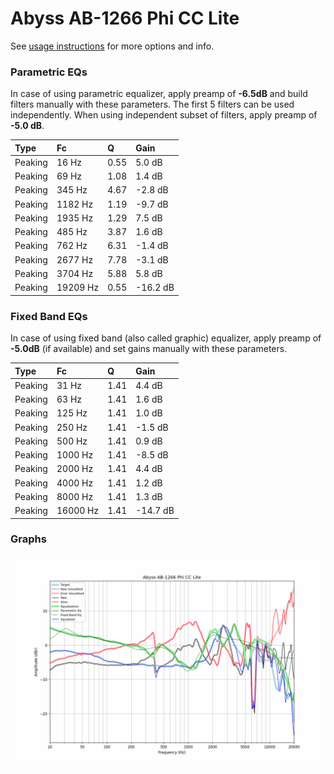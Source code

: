 # Abyss AB-1266 Phi CC Lite
See [usage instructions](https://github.com/jaakkopasanen/AutoEq#usage) for more options and info.

### Parametric EQs
In case of using parametric equalizer, apply preamp of **-6.5dB** and build filters manually
with these parameters. The first 5 filters can be used independently.
When using independent subset of filters, apply preamp of **-5.0 dB**.

| Type    | Fc       |    Q | Gain     |
|:--------|:---------|:-----|:---------|
| Peaking | 16 Hz    | 0.55 | 5.0 dB   |
| Peaking | 69 Hz    | 1.08 | 1.4 dB   |
| Peaking | 345 Hz   | 4.67 | -2.8 dB  |
| Peaking | 1182 Hz  | 1.19 | -9.7 dB  |
| Peaking | 1935 Hz  | 1.29 | 7.5 dB   |
| Peaking | 485 Hz   | 3.87 | 1.6 dB   |
| Peaking | 762 Hz   | 6.31 | -1.4 dB  |
| Peaking | 2677 Hz  | 7.78 | -3.1 dB  |
| Peaking | 3704 Hz  | 5.88 | 5.8 dB   |
| Peaking | 19209 Hz | 0.55 | -16.2 dB |

### Fixed Band EQs
In case of using fixed band (also called graphic) equalizer, apply preamp of **-5.0dB**
(if available) and set gains manually with these parameters.

| Type    | Fc       |    Q | Gain     |
|:--------|:---------|:-----|:---------|
| Peaking | 31 Hz    | 1.41 | 4.4 dB   |
| Peaking | 63 Hz    | 1.41 | 1.6 dB   |
| Peaking | 125 Hz   | 1.41 | 1.0 dB   |
| Peaking | 250 Hz   | 1.41 | -1.5 dB  |
| Peaking | 500 Hz   | 1.41 | 0.9 dB   |
| Peaking | 1000 Hz  | 1.41 | -8.5 dB  |
| Peaking | 2000 Hz  | 1.41 | 4.4 dB   |
| Peaking | 4000 Hz  | 1.41 | 1.2 dB   |
| Peaking | 8000 Hz  | 1.41 | 1.3 dB   |
| Peaking | 16000 Hz | 1.41 | -14.7 dB |

### Graphs
![](./Abyss%20AB-1266%20Phi%20CC%20Lite.png)